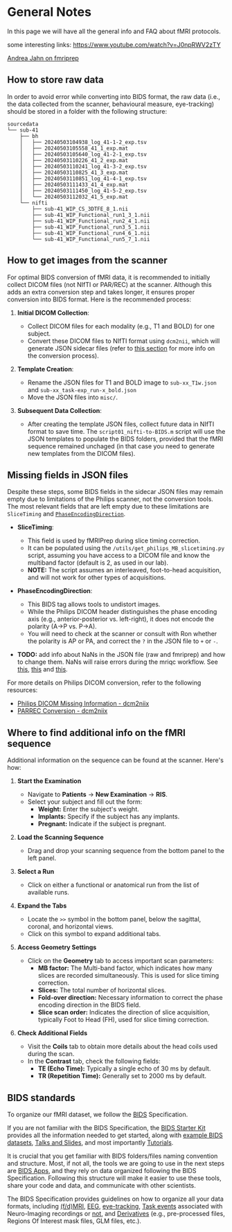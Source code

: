 # General Notes

In this page we will have all the general info and FAQ about fMRI protocols.

some interesting links: https://www.youtube.com/watch?v=J0npRWV2zTY  

[Andrea Jahn on fmriprep](https://www.youtube.com/@AndrewJahn)

## How to store raw data

In order to avoid error while converting into BIDS format, the raw data (i.e., the data collected from the scanner, behavioural measure, eye-tracking) should be stored in a folder with the following structure:

```
sourcedata
└── sub-41
	├── bh
	│   ├── 20240503104938_log_41-1-2_exp.tsv
	│   ├── 20240503105558_41_1_exp.mat
	│   ├── 20240503105640_log_41-2-1_exp.tsv
	│   ├── 20240503110226_41_2_exp.mat
	│   ├── 20240503110241_log_41-3-2_exp.tsv
	│   ├── 20240503110825_41_3_exp.mat
	│   ├── 20240503110851_log_41-4-1_exp.tsv
	│   ├── 20240503111433_41_4_exp.mat
	│   ├── 20240503111450_log_41-5-2_exp.tsv
	│   └── 20240503112032_41_5_exp.mat
	└── nifti
	    ├── sub-41_WIP_CS_3DTFE_8_1.nii
	    ├── sub-41_WIP_Functional_run1_3_1.nii
	    ├── sub-41_WIP_Functional_run2_4_1.nii
	    ├── sub-41_WIP_Functional_run3_5_1.nii
	    ├── sub-41_WIP_Functional_run4_6_1.nii
	    └── sub-41_WIP_Functional_run5_7_1.nii
```

## How to get images from the scanner

For optimal BIDS conversion of fMRI data, it is recommended to initially collect DICOM files (not NIfTI or PAR/REC) at the scanner. Although this adds an extra conversion step and takes longer, it ensures proper conversion into BIDS format. Here is the recommended process:

1. **Initial DICOM Collection**:
    - Collect DICOM files for each modality (e.g., T1 and BOLD) for one subject.
    - Convert these DICOM files to NIfTI format using `dcm2nii`, which will generate JSON sidecar files (refer to [this section](fmri-andrea-workflow.md#behavioral-data-to-bids) for more info on the conversion process).

2. **Template Creation**:
    - Rename the JSON files for T1 and BOLD image to `sub-xx_T1w.json` and `sub-xx_task-exp_run-x_bold.json`
    - Move the JSON files into `misc/`.

3. **Subsequent Data Collection**:
    - After creating the template JSON files, collect future data in NIfTI format to save time. The `script01_nifti-to-BIDS.m` script will use the JSON templates to populate the BIDS folders, provided that the fMRI sequence remained unchaged (in that case you need to generate new templates from the DICOM files).

## Missing fields in JSON files

Despite these steps, some BIDS fields in the sidecar JSON files may remain empty due to limitations of the Philips scanner, not the conversion tools. The most relevant fields that are left empty due to these limitations are `SliceTiming` and [`PhaseEncodingDirection`](https://github.com/xiangruili/dicm2nii/issues/49).

- **SliceTiming**:
    - This field is used by fMRIPrep during slice timing correction.
    - It can be populated using the `/utils/get_philips_MB_slicetiming.py` script, assuming you have access to a DICOM file and know the multiband factor (default is 2, as used in our lab).
    - **NOTE:** The script assumes an interleaved, foot-to-head acquisition, and will not work for other types of acquisitions.

- **PhaseEncodingDirection**:
    - This BIDS tag allows tools to undistort images.
    - While the Philips DICOM header distinguishes the phase encoding axis (e.g., anterior-posterior vs. left-right), it does not encode the polarity (A->P vs. P->A).
    - You will need to check at the scanner or consult with Ron whether the polarity is AP or PA, and correct the `?` in the JSON file to `+` or `-`.
 
- **TODO:** add info about NaNs in the JSON file (raw and fmriprep) and how to change them. NaNs will raise errors during the mriqc workflow. See [this](https://groups.google.com/g/mriqc-users/c/0v170KRJoKk), [this](https://github.com/nipreps/mriqc/issues/1089) and [this](https://neurostars.org/t/node-error-on-mriqc-wf-dwimriqc-computeiqms-datasink/29188). 

For more details on Philips DICOM conversion, refer to the following resources:

- [Philips DICOM Missing Information - dcm2niix](https://github.com/rordenlab/dcm2niix/tree/master/Philips#missing-information)
- [PARREC Conversion - dcm2niix](https://github.com/rordenlab/dcm2niix/tree/master/PARREC)

## Where to find additional info on the fMRI sequence

Additional information on the sequence can be found at the scanner. Here's how:

1. **Start the Examination**
    - Navigate to **Patients** -> **New Examination** -> **RIS**.
    - Select your subject and fill out the form:
        - **Weight:** Enter the subject's weight.
        - **Implants:** Specify if the subject has any implants.
        - **Pregnant:** Indicate if the subject is pregnant.

2. **Load the Scanning Sequence**
    - Drag and drop your scanning sequence from the bottom panel to the left panel.

3. **Select a Run**
    - Click on either a functional or anatomical run from the list of available runs.

4. **Expand the Tabs**
    - Locate the `>>` symbol in the bottom panel, below the sagittal, coronal, and horizontal views.
    - Click on this symbol to expand additional tabs.

5. **Access Geometry Settings**
    - Click on the **Geometry** tab to access important scan parameters:
        - **MB factor:** The Multi-band factor, which indicates how many slices are recorded simultaneously. This is used for slice timing correction.
        - **Slices:** The total number of horizontal slices.
        - **Fold-over direction:** Necessary information to correct the phase encoding direction in the BIDS field.
        - **Slice scan order:** Indicates the direction of slice acquisition, typically Foot to Head (FH), used for slice timing correction.

6. **Check Additional Fields**
    - Visit the **Coils** tab to obtain more details about the head coils used during the scan.
    - In the **Contrast** tab, check the following fields:
        - **TE (Echo Time):** Typically a single echo of 30 ms by default.
        - **TR (Repetition Time):** Generally set to 2000 ms by default.
	
## BIDS standards

To organize our fMRI dataset, we follow the [BIDS](https://bids-specification.readthedocs.io/en/stable/introduction.html) Specification.

If you are not familiar with the BIDS Specification, the [BIDS Starter Kit](https://bids-standard.github.io/bids-starter-kit/index.html) provides all the information needed to get started, along with [example BIDS datasets](https://bids-standard.github.io/bids-starter-kit/dataset_examples.html), [Talks and Slides](https://bids-standard.github.io/bids-starter-kit/talks.html), and most importantly [Tutorials](https://bids-standard.github.io/bids-starter-kit/tutorials/tutorials.html).

It is crucial that you get familiar with BIDS folders/files naming convention and structure. Most, if not all, the tools we are going to use in the next steps are [BIDS Apps](https://bids-apps.neuroimaging.io/apps/), and they rely on data organized following the BIDS Specification. Following this structure will make it easier to use these tools, share your code and data, and communicate with other scientists.

The BIDS Specification provides guidelines on how to organize all your data formats, including [(f/d)MRI](https://bids-specification.readthedocs.io/en/stable/modality-specific-files/magnetic-resonance-imaging-data.html), [EEG](https://bids-specification.readthedocs.io/en/stable/modality-specific-files/electroencephalography.html), [eye-tracking](https://bids-specification.readthedocs.io/en/stable/modality-specific-files/physiological-and-other-continuous-recordings.html), [Task events](https://bids-specification.readthedocs.io/en/stable/modality-specific-files/task-events.html) associated with Neuro-Imaging recordings or [not](https://bids-specification.readthedocs.io/en/stable/modality-specific-files/behavioral-experiments.html), and [Derivatives](https://bids-specification.readthedocs.io/en/stable/derivatives/imaging.html) (e.g., pre-processed files, Regions Of Interest mask files, GLM files, etc.).
	


